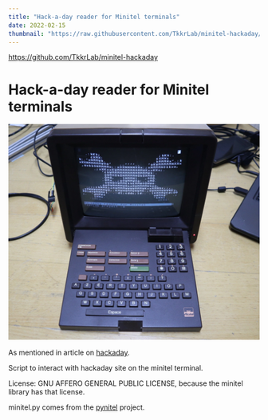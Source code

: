```yaml
---
title: "Hack-a-day reader for Minitel terminals"
date: 2022-02-15
thumbnail: "https://raw.githubusercontent.com/TkkrLab/minitel-hackaday/master/telic-1-hackaday.webp"
---
```


https://github.com/TkkrLab/minitel-hackaday

# Hack-a-day reader for Minitel terminals

![Hackaday reader for Minitel](https://raw.githubusercontent.com/TkkrLab/minitel-hackaday/master/telic-1-hackaday.webp)

As mentioned in article on [hackaday](https://hackaday.com/2022/02/16/teardown-alcatel-telic-1-minitel-terminal/).

Script to interact with hackaday site on the minitel terminal.

License: GNU AFFERO GENERAL PUBLIC LICENSE, because the minitel library has that license.

minitel.py comes from the [pynitel](https://github.com/cquest/pynitel) project.
